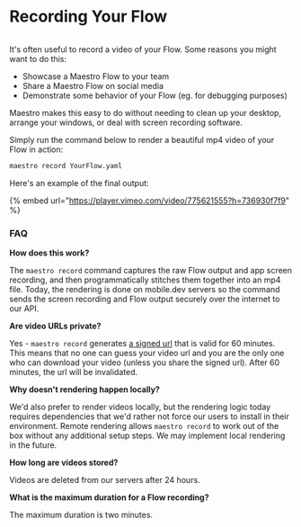 # Recording Your Flow

<figure><img src="../.gitbook/assets/maestro-record-cover.png" alt=""><figcaption></figcaption></figure>

It's often useful to record a video of your Flow. Some reasons you might want to do this:

* Showcase a Maestro Flow to your team
* Share a Maestro Flow on social media
* Demonstrate some behavior of your Flow (eg. for debugging purposes)

Maestro makes this easy to do without needing to clean up your desktop, arrange your windows, or deal with screen recording software.

Simply run the command below to render a beautiful mp4 video of your Flow in action:

```bash
maestro record YourFlow.yaml
```

Here's an example of the final output:

{% embed url="https://player.vimeo.com/video/775621555?h=736930f7f9" %}

### FAQ

**How does this work?**

The `maestro record` command captures the raw Flow output and app screen recording, and then programmatically stitches them together into an mp4 file. Today, the rendering is done on mobile.dev servers so the command sends the screen recording and Flow output securely over the internet to our API.

**Are video URLs private?**

Yes - `maestro record` generates [a signed url](https://cloud.google.com/storage/docs/access-control/signed-urls) that is valid for 60 minutes. This means that no one can guess your video url and you are the only one who can download your video (unless you share the signed url). After 60 minutes, the url will be invalidated.

**Why doesn't rendering happen locally?**

We'd also prefer to render videos locally, but the rendering logic today requires dependencies that we'd rather not force our users to install in their environment. Remote rendering allows `maestro record` to work out of the box without any additional setup steps. We may implement local rendering in the future.

**How long are videos stored?**

Videos are deleted from our servers after 24 hours.

**What is the maximum duration for a Flow recording?**

The maximum duration is two minutes.



